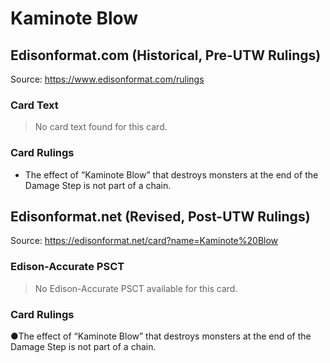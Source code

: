# Kaminote Blow

## Edisonformat.com (Historical, Pre-UTW Rulings)

Source: https://www.edisonformat.com/rulings

### Card Text

> No card text found for this card.

### Card Rulings

*   The effect of “Kaminote Blow” that destroys monsters at the end of the Damage Step is not part of a chain.

## Edisonformat.net (Revised, Post-UTW Rulings)

Source: https://edisonformat.net/card?name=Kaminote%20Blow

### Edison-Accurate PSCT

> No Edison-Accurate PSCT available for this card.

### Card Rulings

●The effect of “Kaminote Blow” that destroys monsters at the end of the Damage Step is not part of a chain.
            